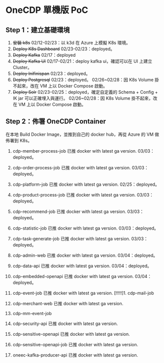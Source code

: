 # OneCDP 單機版 PoC

## Step 1：建立基礎環境

1. ~~安裝 k8s~~
    02/12-02/23：以 k3d 在 Azure 上模擬 K8s 環境。
1. ~~Deploy K8s Dashboard~~
    02/23-02/23：deployed。
1. ~~Deploy Kafka~~
    02/17：deployed
1. ~~Deploy Kafka UI~~
    02/17-02/21：deploy kafka ui，確認可以在 UI 上建立 Cluster。
1. ~~Deploy Inifinispan~~
    02/23：deployed。
1. ~~Deploy Postgresql~~
    02/23：deployed。
    02/26~02/28：因 K8s Volume 掛不起來，改在 VM 上以 Docker Compose 啟動。
1. ~~Deploy Solr~~
    02/23-02/25：deployed，確定自定義的 Schema + Config + IK jar 可以正確埋入與運行。
    02/26~02/28：因 K8s Volume 掛不起來，改在 VM 上以 Docker Compose 啟動。

## Step 2：佈署 OneCDP Container

在本地 Build Docker Image，並推到自己的 docker hub，再從 Azure 的 VM 做佈署到 K8s。

1. cdp-member-process-job
    已推 docker with latest ga version.
    03/03：deployed。
1. cdp-order-process-job
    已推 docker with latest ga version.
    03/03：deployed。
1. cdp-platform-job
    已推 docker with latest ga version.
    02/25：deployed。
1. cdp-product-process-job
    已推 docker with latest ga version.
    03/03：deployed。
1. cdp-recommend-job
    已推 docker with latest ga version.
    03/03：deployed。
1. cdp-statistic-job
    已推 docker with latest ga version.
    03/03：deployed。
1. cdp-task-generate-job
    已推 docker with latest ga version.
    03/03：deployed。
1. cdp-admin-web
    已推 docker with latest ga version.
    03/04：deployed。
1. cdp-data-api
    已推 docker with latest ga version.
    03/04：deployed。
1. cdp-embedded-openapi
    已推 docker with latest ga version.
    03/04：deployed。
1. cdp-event-job
    已推 docker with latest ga version.
[!!!!!]1. cdp-mail-job
1. cdp-merchant-web
    已推 docker with latest ga version.
1. cdp-mm-event-job
1. cdp-security-api
    已推 docker with latest ga version.
1. cdp-sensitive-openapi
    已推 docker with latest ga version.
1. cdp-sensitive-openapi-job
    已推 docker with latest ga version.

1. oneec-kafka-producer-api
    已推 docker with latest ga version.